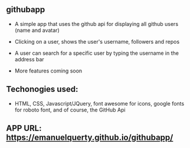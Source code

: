 ## githubapp

- A simple app that uses the github api for displaying all github users (name and avatar)

- Clicking on a user, shows the user's username, followers and repos

- A user can search for a specific user by typing the username in the address bar

- More features coming soon

## Techonogies used:

- HTML, CSS, Javascript/JQuery, font awesome for icons, google fonts for roboto font, and of course, the GitHub Api

## APP URL: https://emanuelquerty.github.io/githubapp/
